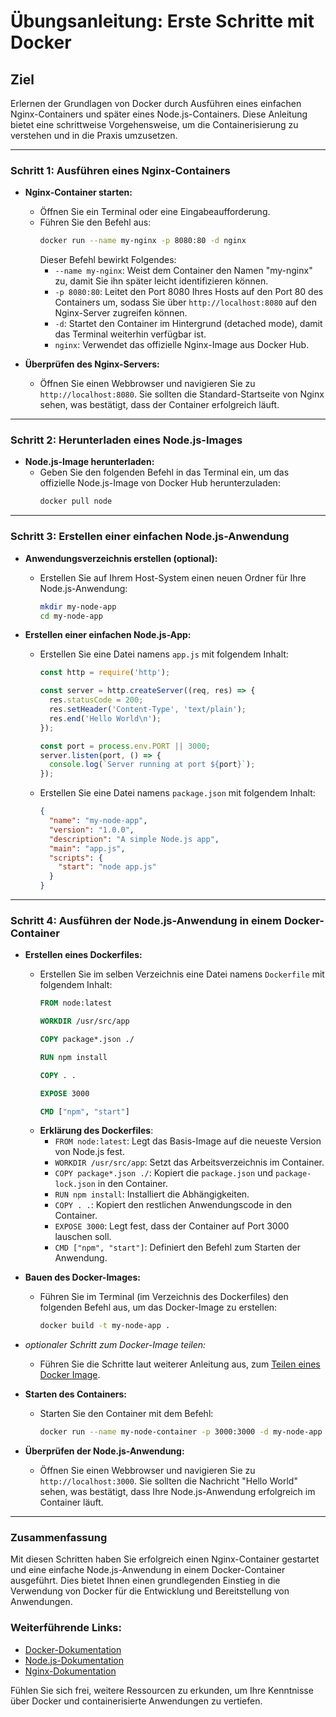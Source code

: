 # Übungsanleitung: Erste Schritte mit Docker

## Ziel
Erlernen der Grundlagen von Docker durch Ausführen eines einfachen Nginx-Containers und später eines Node.js-Containers. Diese Anleitung bietet eine schrittweise Vorgehensweise, um die Containerisierung zu verstehen und in die Praxis umzusetzen.

---

### Schritt 1: Ausführen eines Nginx-Containers

- **Nginx-Container starten:**
  - Öffnen Sie ein Terminal oder eine Eingabeaufforderung.
  - Führen Sie den Befehl aus:
    ```bash
    docker run --name my-nginx -p 8080:80 -d nginx
    ```
    Dieser Befehl bewirkt Folgendes:
    - `--name my-nginx`: Weist dem Container den Namen "my-nginx" zu, damit Sie ihn später leicht identifizieren können.
    - `-p 8080:80`: Leitet den Port 8080 Ihres Hosts auf den Port 80 des Containers um, sodass Sie über `http://localhost:8080` auf den Nginx-Server zugreifen können.
    - `-d`: Startet den Container im Hintergrund (detached mode), damit das Terminal weiterhin verfügbar ist.
    - `nginx`: Verwendet das offizielle Nginx-Image aus Docker Hub.

- **Überprüfen des Nginx-Servers:**
  - Öffnen Sie einen Webbrowser und navigieren Sie zu `http://localhost:8080`. Sie sollten die Standard-Startseite von Nginx sehen, was bestätigt, dass der Container erfolgreich läuft.

---

### Schritt 2: Herunterladen eines Node.js-Images

- **Node.js-Image herunterladen:**
  - Geben Sie den folgenden Befehl in das Terminal ein, um das offizielle Node.js-Image von Docker Hub herunterzuladen:
    ```bash
    docker pull node
    ```

---

### Schritt 3: Erstellen einer einfachen Node.js-Anwendung

- **Anwendungsverzeichnis erstellen (optional):**
  - Erstellen Sie auf Ihrem Host-System einen neuen Ordner für Ihre Node.js-Anwendung:
    ```bash
    mkdir my-node-app
    cd my-node-app
    ```

- **Erstellen einer einfachen Node.js-App:**
  - Erstellen Sie eine Datei namens `app.js` mit folgendem Inhalt:
    ```javascript
    const http = require('http');

    const server = http.createServer((req, res) => {
      res.statusCode = 200;
      res.setHeader('Content-Type', 'text/plain');
      res.end('Hello World\n');
    });

    const port = process.env.PORT || 3000;
    server.listen(port, () => {
      console.log(`Server running at port ${port}`);
    });
    ```

  - Erstellen Sie eine Datei namens `package.json` mit folgendem Inhalt:
    ```json
    {
      "name": "my-node-app",
      "version": "1.0.0",
      "description": "A simple Node.js app",
      "main": "app.js",
      "scripts": {
        "start": "node app.js"
      }
    }
    ```

---

### Schritt 4: Ausführen der Node.js-Anwendung in einem Docker-Container

- **Erstellen eines Dockerfiles:**
  - Erstellen Sie im selben Verzeichnis eine Datei namens `Dockerfile` mit folgendem Inhalt:
    ```dockerfile
    FROM node:latest

    WORKDIR /usr/src/app

    COPY package*.json ./

    RUN npm install

    COPY . .

    EXPOSE 3000

    CMD ["npm", "start"]
    ```
  - **Erklärung des Dockerfiles**:
    - `FROM node:latest`: Legt das Basis-Image auf die neueste Version von Node.js fest.
    - `WORKDIR /usr/src/app`: Setzt das Arbeitsverzeichnis im Container.
    - `COPY package*.json ./`: Kopiert die `package.json` und `package-lock.json` in den Container.
    - `RUN npm install`: Installiert die Abhängigkeiten.
    - `COPY . .`: Kopiert den restlichen Anwendungscode in den Container.
    - `EXPOSE 3000`: Legt fest, dass der Container auf Port 3000 lauschen soll.
    - `CMD ["npm", "start"]`: Definiert den Befehl zum Starten der Anwendung.

- **Bauen des Docker-Images:**
  - Führen Sie im Terminal (im Verzeichnis des Dockerfiles) den folgenden Befehl aus, um das Docker-Image zu erstellen:
    ```bash
    docker build -t my-node-app .
    ```

- *optionaler Schritt zum Docker-Image teilen:*
	- Führen Sie die Schritte laut weiterer Anleitung aus, zum [Teilen eines Docker Image](share-docker.md).

- **Starten des Containers:**
  - Starten Sie den Container mit dem Befehl:
    ```bash
    docker run --name my-node-container -p 3000:3000 -d my-node-app
    ```

- **Überprüfen der Node.js-Anwendung:**
  - Öffnen Sie einen Webbrowser und navigieren Sie zu `http://localhost:3000`. Sie sollten die Nachricht "Hello World" sehen, was bestätigt, dass Ihre Node.js-Anwendung erfolgreich im Container läuft.

---

### Zusammenfassung

Mit diesen Schritten haben Sie erfolgreich einen Nginx-Container gestartet und eine einfache Node.js-Anwendung in einem Docker-Container ausgeführt. Dies bietet Ihnen einen grundlegenden Einstieg in die Verwendung von Docker für die Entwicklung und Bereitstellung von Anwendungen.

### Weiterführende Links:
- [Docker-Dokumentation](https://docs.docker.com/)
- [Node.js-Dokumentation](https://nodejs.org/en/docs/)
- [Nginx-Dokumentation](https://nginx.org/en/docs/)

Fühlen Sie sich frei, weitere Ressourcen zu erkunden, um Ihre Kenntnisse über Docker und containerisierte Anwendungen zu vertiefen.